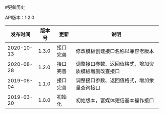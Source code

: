 #更新历史

API版本：1.2.0

| 发布时间   | 版本号 | 更新     | 说明                                                         |
| ---------- | ------ | -------- | ------------------------------------------------------------ |
| 2020-10-13 | 1.3.0  | 接口完善 | 修改模板创建接口名称以兼容老版本                   |
| 2020-08-28 | 1.2.0  | 接口完善 | 调整接口参数、返回值格式，增加资质模板增删改查接口                   |
| 2019-06-04 | 1.1.0  | 接口完善 | 调整接口参数、返回值格式，增加余量查询接口                   |
| 2019-03-20 | 1.0.0  | 初始化   | 初始版本，富媒体短信基本操作接口                             |
